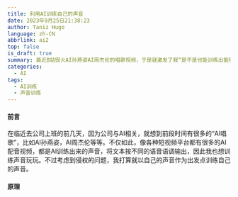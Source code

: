 ```yaml
---
title: 利用AI训练自己的声音
date: 2023年9月25日21:38:23
author: Taniz Hugo
language: zh-CN
abbrlink: ai2
top: false
is_draft: true
summary: 最近B站很火AI孙燕姿AI周杰伦的唱歌视频，于是就激发了我“是不是也能训练出能够生成自己声音的模型呢？”
categories: 
  - AI
tags:
  - AI训练
  - 声音训练
---
```




#### 前言

在临近去公司上班的前几天，因为公司与AI相关，就想到前段时间有很多的“AI唱歌”，比如AI孙燕姿，AI周杰伦等等。不仅如此，像各种短视频平台都有很多的AI配音视频，都是AI训练出来的声音，将文本按不同的语音语调输出，因此我也想训练声音玩玩。不过考虑到侵权的问题，我打算就以自己的声音作为出发点训练自己的声音。



#### 原理

